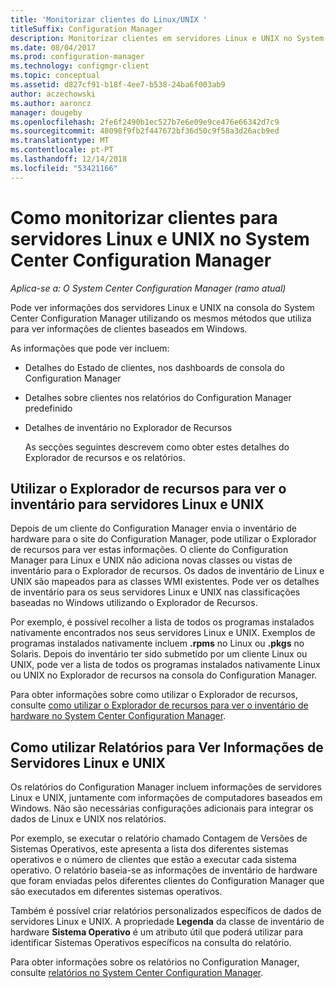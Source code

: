 ```yaml
---
title: 'Monitorizar clientes do Linux/UNIX '
titleSuffix: Configuration Manager
description: Monitorizar clientes em servidores Linux e UNIX no System Center Configuration Manager.
ms.date: 08/04/2017
ms.prod: configuration-manager
ms.technology: configmgr-client
ms.topic: conceptual
ms.assetid: d827cf91-b18f-4ee7-b538-24ba6f003ab9
author: aczechowski
ms.author: aaroncz
manager: dougeby
ms.openlocfilehash: 2fe6f2490b1ec527b7e6e09e9ce476e66342d7c9
ms.sourcegitcommit: 48098f9fb2f447672bf36d50c9f58a3d26acb9ed
ms.translationtype: MT
ms.contentlocale: pt-PT
ms.lasthandoff: 12/14/2018
ms.locfileid: "53421166"
---
```

# <a name="how-to-monitor-clients-for-linux-and-unix-servers-in-system-center-configuration-manager"></a>Como monitorizar clientes para servidores Linux e UNIX no System Center Configuration Manager

*Aplica-se a: O System Center Configuration Manager (ramo atual)*

Pode ver informações dos servidores Linux e UNIX na consola do System Center Configuration Manager utilizando os mesmos métodos que utiliza para ver informações de clientes baseados em Windows.  

 As informações que pode ver incluem:  

- Detalhes do Estado de clientes, nos dashboards de consola do Configuration Manager  

- Detalhes sobre clientes nos relatórios do Configuration Manager predefinido  

- Detalhes de inventário no Explorador de Recursos  

  As secções seguintes descrevem como obter estes detalhes do Explorador de recursos e os relatórios.  

##  <a name="BKMK_UseResourceExpforLnU"></a> Utilizar o Explorador de recursos para ver o inventário para servidores Linux e UNIX  

 Depois de um cliente do Configuration Manager envia o inventário de hardware para o site do Configuration Manager, pode utilizar o Explorador de recursos para ver estas informações. O cliente do Configuration Manager para Linux e UNIX não adiciona novas classes ou vistas de inventário para o Explorador de recursos. Os dados de inventário de Linux e UNIX são mapeados para as classes WMI existentes. Pode ver os detalhes de inventário para os seus servidores Linux e UNIX nas classificações baseadas no Windows utilizando o Explorador de Recursos.  

 Por exemplo, é possível recolher a lista de todos os programas instalados nativamente encontrados nos seus servidores Linux e UNIX. Exemplos de programas instalados nativamente incluem **.rpms** no Linux ou **.pkgs** no Solaris. Depois do inventário ter sido submetido por um cliente Linux ou UNIX, pode ver a lista de todos os programas instalados nativamente Linux ou UNIX no Explorador de recursos na consola do Configuration Manager.  

 Para obter informações sobre como utilizar o Explorador de recursos, consulte [como utilizar o Explorador de recursos para ver o inventário de hardware no System Center Configuration Manager](../../../core/clients/manage/inventory/use-resource-explorer-to-view-hardware-inventory.md).  

##  <a name="BKMK_UseReportsforLnU"></a> Como utilizar Relatórios para Ver Informações de Servidores Linux e UNIX  
 Os relatórios do Configuration Manager incluem informações de servidores Linux e UNIX, juntamente com informações de computadores baseados em Windows. Não são necessárias configurações adicionais para integrar os dados de Linux e UNIX nos relatórios.  

 Por exemplo, se executar o relatório chamado Contagem de Versões de Sistemas Operativos, este apresenta a lista dos diferentes sistemas operativos e o número de clientes que estão a executar cada sistema operativo. O relatório baseia-se as informações de inventário de hardware que foram enviadas pelos diferentes clientes do Configuration Manager que são executados em diferentes sistemas operativos.  

 Também é possível criar relatórios personalizados específicos de dados de servidores Linux e UNIX. A propriedade **Legenda** da classe de inventário de hardware **Sistema Operativo** é um atributo útil que poderá utilizar para identificar Sistemas Operativos específicos na consulta do relatório.  

 Para obter informações sobre os relatórios no Configuration Manager, consulte [relatórios no System Center Configuration Manager](../../../core/servers/manage/reporting.md).  
